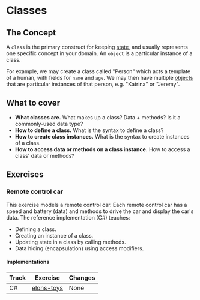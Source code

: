 # Classes

## The Concept

A `class` is the primary construct for keeping [state][concept-state], and usually represents one specific concept in your domain.
An `object` is a particular instance of a class.

For example, we may create a class called "Person" which acts a template of a human, with fields for `name` and `age`. We may then have multiple [objects][concept-objects] that are particular instances of that person, e.g. "Katrina" or "Jeremy".

## What to cover

- **What classes are.** What makes up a class? Data + methods? Is it a commonly-used data type?
- **How to define a class.** What is the syntax to define a class?
- **How to create class instances.** What is the syntax to create instances of a class.
- **How to access data or methods on a class instance.** How to access a class' data or methods?

## Exercises

### Remote control car

This exercise models a remote control car. Each remote control car has a speed and battery (data) and methods to drive the car and display the car's data. The reference implementation (C#) teaches:

- Defining a class.
- Creating an instance of a class.
- Updating state in a class by calling methods.
- Data hiding (encapsulation) using access modifiers.

#### Implementations

| Track | Exercise                            | Changes |
| ----- | ----------------------------------- | ------- |
| C#    | [elons-toys][implementation-csharp] | None    |

[concept-objects]: ./objects.md
[concept-state]: ./state.md
[implementation-csharp]: ../../languages/csharp/exercises/concept/elons-toys/.docs/introduction.md
